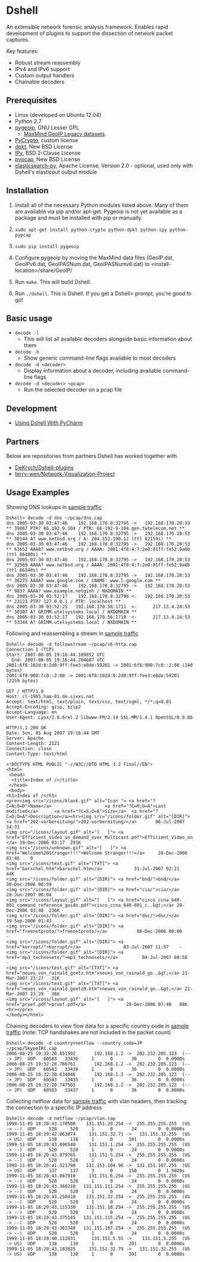 # Dshell

An extensible network forensic analysis framework.  Enables rapid development of plugins to support the dissection of network packet captures.

Key features:


* Robust stream reassembly
* IPv4 and IPv6 support
* Custom output handlers
* Chainable decoders

## Prerequisites

* Linux (developed on Ubuntu 12.04)
* Python 2.7
* [pygeoip](https://github.com/appliedsec/pygeoip), GNU Lesser GPL
  * [MaxMind GeoIP Legacy datasets](http://dev.maxmind.com/geoip/legacy/geolite/).
* [PyCrypto](https://pypi.python.org/pypi/pycrypto), custom license
* [dpkt](https://code.google.com/p/dpkt/), New BSD License
* [IPy](https://github.com/haypo/python-ipy), BSD 2-Clause License
* [pypcap](https://code.google.com/p/pypcap/), New BSD License
* [elasticsearch-py](https://www.elastic.co/guide/en/elasticsearch/client/python-api/current/index.html), Apache License, Version 2.0 - optional, used only with Dshell's elasticout output module

## Installation

1. Install all of the necessary Python modules listed above. Many of them are available via pip and/or apt-get. Pygeoip is not yet available as a package and must be installed with pip or manually.

  1. `sudo apt-get install python-crypto python-dpkt python-ipy python-pypcap`

  2. `sudo pip install pygeoip`

2. Configure pygeoip by moving the MaxMind data files (GeoIP.dat, GeoIPv6.dat, GeoIPASNum.dat, GeoIPASNumv6.dat) to &lt;install-location&gt;/share/GeoIP/

2. Run `make`. This will build Dshell.

3. Run `./dshell`. This is Dshell. If you get a Dshell> prompt, you're good to go!

## Basic usage

* `decode -l`
  * This will list all available decoders alongside basic information about them
* `decode -h`
  * Show generic command-line flags available to most decoders
* `decode -d <decoder>`
  * Display information about a decoder, including available command-line flags
* `decode -d <decoder> <pcap>`
  * Run the selected decoder on a pcap file

## Development
* [Using Dshell With PyCharm](doc/UsingDshellWithPyCharm.md)

## Partners

Below are repositories from partners Dshell has worked together with.

* [DeKrych/Dshell-plugins](https://github.com/DeKrych/Dshell-plugins)
* [terry-wen/Network-Visualization-Project](https://github.com/terry-wen/Network-Visualization-Project)

## Usage Examples

Showing DNS lookups in [sample traffic](http://wiki.wireshark.org/SampleCaptures#General_.2F_Unsorted)

```
Dshell> decode -d dns ~/pcap/dns.cap
dns 2005-03-30 03:47:46    192.168.170.8:32795 ->   192.168.170.20:53    ** 39867 PTR? 66.192.9.104 / PTR: 66-192-9-104.gen.twtelecom.net **
dns 2005-03-30 03:47:46    192.168.170.8:32795 ->   192.168.170.20:53    ** 30144 A? www.netbsd.org / A: 204.152.190.12 (ttl 82159s) **
dns 2005-03-30 03:47:46    192.168.170.8:32795 ->   192.168.170.20:53    ** 61652 AAAA? www.netbsd.org / AAAA: 2001:4f8:4:7:2e0:81ff:fe52:9a6b (ttl 86400s) **
dns 2005-03-30 03:47:46    192.168.170.8:32795 ->   192.168.170.20:53    ** 32569 AAAA? www.netbsd.org / AAAA: 2001:4f8:4:7:2e0:81ff:fe52:9a6b (ttl 86340s) **
dns 2005-03-30 03:47:46    192.168.170.8:32795 ->   192.168.170.20:53    ** 36275 AAAA? www.google.com / CNAME: www.l.google.com **
dns 2005-03-30 03:47:46    192.168.170.8:32795 ->   192.168.170.20:53    ** 9837 AAAA? www.example.notginh / NXDOMAIN **
dns 2005-03-30 03:52:17    192.168.170.8:32796 <-   192.168.170.20:53    ** 23123 PTR? 127.0.0.1 / PTR: localhost **
dns 2005-03-30 03:52:25   192.168.170.56:1711  <-      217.13.4.24:53    ** 30307 A? GRIMM.utelsystems.local / NXDOMAIN **
dns 2005-03-30 03:52:17   192.168.170.56:1710  <-      217.13.4.24:53    ** 53344 A? GRIMM.utelsystems.local / NXDOMAIN **
```

Following and reassembling a stream in [sample traffic](http://wiki.wireshark.org/SampleCaptures#General_.2F_Unsorted)

```
Dshell> decode -d followstream ~/pcap/v6-http.cap
Connection 1 (TCP)
Start: 2007-08-05 19:16:44.189852 UTC
  End: 2007-08-05 19:16:44.204687 UTC
2001:6f8:102d:0:2d0:9ff:fee3:e8de:59201 -> 2001:6f8:900:7c0::2:80 (240 bytes)
2001:6f8:900:7c0::2:80 -> 2001:6f8:102d:0:2d0:9ff:fee3:e8de:59201 (2259 bytes)

GET / HTTP/1.0
Host: cl-1985.ham-01.de.sixxs.net
Accept: text/html, text/plain, text/css, text/sgml, */*;q=0.01
Accept-Encoding: gzip, bzip2
Accept-Language: en
User-Agent: Lynx/2.8.6rel.2 libwww-FM/2.14 SSL-MM/1.4.1 OpenSSL/0.9.8b

HTTP/1.1 200 OK
Date: Sun, 05 Aug 2007 19:16:44 GMT
Server: Apache
Content-Length: 2121
Connection: close
Content-Type: text/html

<!DOCTYPE HTML PUBLIC "-//W3C//DTD HTML 3.2 Final//EN">
<html>
 <head>
  <title>Index of /</title>
 </head>
 <body>
<h1>Index of /</h1>
<pre><img src="/icons/blank.gif" alt="Icon "> <a href="?C=N;O=D">Name</a>                    <a href="?C=M;O=A">Last modified</a>      <a href="?C=S;O=A">Size</a>  <a href="?C=D;O=A">Description</a><hr><img src="/icons/folder.gif" alt="[DIR]"> <a href="202-vorbereitung/">202-vorbereitung/</a>       06-Jul-2007 14:31    -   
<img src="/icons/layout.gif" alt="[   ]"> <a href="Efficient_Video_on_demand_over_Multicast.pdf">Efficient_Video_on_d..&gt;</a> 19-Dec-2006 03:17  291K  
<img src="/icons/unknown.gif" alt="[   ]"> <a href="Welcome%20Stranger!!!">Welcome Stranger!!!</a>     28-Dec-2006 03:46    0   
<img src="/icons/text.gif" alt="[TXT]"> <a href="barschel.htm">barschel.htm</a>            31-Jul-2007 02:21   44K  
<img src="/icons/folder.gif" alt="[DIR]"> <a href="bnd/">bnd/</a>                    30-Dec-2006 08:59    -   
<img src="/icons/folder.gif" alt="[DIR]"> <a href="cia/">cia/</a>                    28-Jun-2007 00:04    -   
<img src="/icons/layout.gif" alt="[   ]"> <a href="cisco_ccna_640-801_command_reference_guide.pdf">cisco_ccna_640-801_c..&gt;</a> 28-Dec-2006 03:48  236K  
<img src="/icons/folder.gif" alt="[DIR]"> <a href="doc/">doc/</a>                    19-Sep-2006 01:43    -   
<img src="/icons/folder.gif" alt="[DIR]"> <a href="freenetproto/">freenetproto/</a>           06-Dec-2006 09:00    -   
<img src="/icons/folder.gif" alt="[DIR]"> <a href="korrupt/">korrupt/</a>                03-Jul-2007 11:57    -   
<img src="/icons/folder.gif" alt="[DIR]"> <a href="mp3_technosets/">mp3_technosets/</a>         04-Jul-2007 08:56    -   
<img src="/icons/text.gif" alt="[TXT]"> <a href="neues_von_rainald_goetz.htm">neues_von_rainald_go..&gt;</a> 21-Mar-2007 23:27   31K  
<img src="/icons/text.gif" alt="[TXT]"> <a href="neues_von_rainald_goetz0.htm">neues_von_rainald_go..&gt;</a> 21-Mar-2007 23:29   36K  
<img src="/icons/layout.gif" alt="[   ]"> <a href="pruef.pdf">pruef.pdf</a>               28-Dec-2006 07:48   88K  
<hr></pre>
</body></html>
```

Chaining decoders to view flow data for a specific country code in [sample traffic](http://wiki.wireshark.org/SampleCaptures#General_.2F_Unsorted) (note: TCP handshakes are not included in the packet count)

```
Dshell> decode -d country+netflow --country_code=JP ~/pcap/SkypeIRC.cap
2006-08-25 19:32:20.651502       192.168.1.2 ->  202.232.205.123  (-- -> JP)  UDP   60583   33436     1      0       36        0  0.0000s
2006-08-25 19:32:20.766761       192.168.1.2 ->  202.232.205.123  (-- -> JP)  UDP   60583   33438     1      0       36        0  0.0000s
2006-08-25 19:32:20.634046       192.168.1.2 ->  202.232.205.123  (-- -> JP)  UDP   60583   33435     1      0       36        0  0.0000s
2006-08-25 19:32:20.747503       192.168.1.2 ->  202.232.205.123  (-- -> JP)  UDP   60583   33437     1      0       36        0  0.0000s
```

Collecting netflow data for [sample traffic](http://wiki.wireshark.org/SampleCaptures#General_.2F_Unsorted) with vlan headers, then tracking the connection to a specific IP address

```
Dshell> decode -d netflow ~/pcap/vlan.cap
1999-11-05 18:20:43.170500    131.151.20.254 ->  255.255.255.255  (US -> --)  UDP     520     520     1      0       24        0  0.0000s
1999-11-05 18:20:42.063074     131.151.32.71 ->   131.151.32.255  (US -> US)  UDP     138     138     1      0      201        0  0.0000s
1999-11-05 18:20:43.096540     131.151.1.254 ->  255.255.255.255  (US -> --)  UDP     520     520     1      0       24        0  0.0000s
1999-11-05 18:20:43.079765     131.151.5.254 ->  255.255.255.255  (US -> --)  UDP     520     520     1      0       24        0  0.0000s
1999-11-05 18:20:41.521798    131.151.104.96 ->  131.151.107.255  (US -> US)  UDP     137     137     3      0      150        0  1.5020s
1999-11-05 18:20:43.087010     131.151.6.254 ->  255.255.255.255  (US -> --)  UDP     520     520     1      0       24        0  0.0000s
1999-11-05 18:20:43.368210   131.151.111.254 ->  255.255.255.255  (US -> --)  UDP     520     520     1      0       24        0  0.0000s
1999-11-05 18:20:43.250410    131.151.32.254 ->  255.255.255.255  (US -> --)  UDP     520     520     1      0       24        0  0.0000s
1999-11-05 18:20:43.115330    131.151.10.254 ->  255.255.255.255  (US -> --)  UDP     520     520     1      0       24        0  0.0000s
1999-11-05 18:20:43.375145   131.151.115.254 ->  255.255.255.255  (US -> --)  UDP     520     520     1      0       24        0  0.0000s
1999-11-05 18:20:43.363348   131.151.107.254 ->  255.255.255.255  (US -> --)  UDP     520     520     1      0       24        0  0.0000s
1999-11-05 18:20:40.112031      131.151.5.55 ->    131.151.5.255  (US -> US)  UDP     138     138     1      0      201        0  0.0000s
1999-11-05 18:20:43.183825     131.151.32.79 ->   131.151.32.255  (US -> US)  UDP     138     138     1      0      201        0  0.0000s
```
